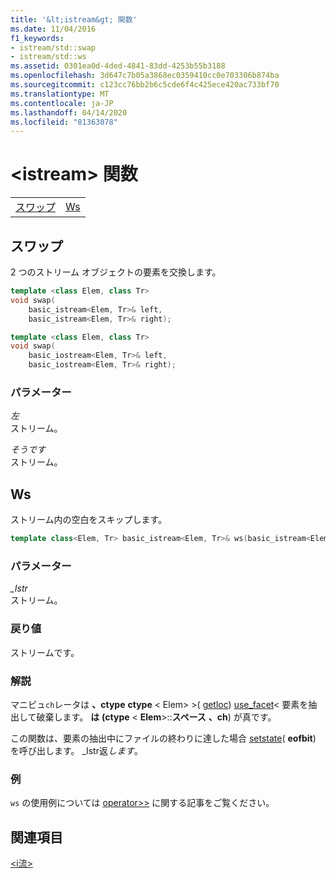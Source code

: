 ```yaml
---
title: '&lt;istream&gt; 関数'
ms.date: 11/04/2016
f1_keywords:
- istream/std::swap
- istream/std::ws
ms.assetid: 0301ea0d-4ded-4841-83dd-4253b55b3188
ms.openlocfilehash: 3d647c7b05a3868ec0359410cc0e703306b874ba
ms.sourcegitcommit: c123cc76bb2b6c5cde6f4c425ece420ac733bf70
ms.translationtype: MT
ms.contentlocale: ja-JP
ms.lasthandoff: 04/14/2020
ms.locfileid: "81363078"
---
```

# <a name="ltistreamgt-functions"></a>&lt;istream&gt; 関数

|||
|-|-|
|[スワップ](#istream_swap)|[Ws](#ws)|

## <a name="swap"></a><a name="istream_swap"></a>スワップ

2 つのストリーム オブジェクトの要素を交換します。

```cpp
template <class Elem, class Tr>
void swap(
    basic_istream<Elem, Tr>& left,
    basic_istream<Elem, Tr>& right);

template <class Elem, class Tr>
void swap(
    basic_iostream<Elem, Tr>& left,
    basic_iostream<Elem, Tr>& right);
```

### <a name="parameters"></a>パラメーター

*左*\
ストリーム。

*そうです*\
ストリーム。

## <a name="ws"></a><a name="ws"></a>Ws

ストリーム内の空白をスキップします。

```cpp
template class<Elem, Tr> basic_istream<Elem, Tr>& ws(basic_istream<Elem, Tr>& _Istr);
```

### <a name="parameters"></a>パラメーター

*_Istr*\
ストリーム。

### <a name="return-value"></a>戻り値

ストリームです。

### <a name="remarks"></a>解説

マニピュ`ch`レータは **、ctype** **ctype** \< Elem> >( [getloc](../standard-library/ios-base-class.md#getloc)) [use_facet](../standard-library/basic-filebuf-class.md#open)< 要素を抽出して破棄します。 **は** **(ctype** \< **Elem**>::**スペース** **、ch**) が真です。

この関数は、要素の抽出中にファイルの終わりに達した場合 [setstate](../standard-library/basic-ios-class.md#setstate)( **eofbit**) を呼び出します。 _Istr返*します*。

### <a name="example"></a>例

`ws` の使用例については [operator>>](../standard-library/istream-operators.md#op_gt_gt) に関する記事をご覧ください。

## <a name="see-also"></a>関連項目

[\<i流>](../standard-library/istream.md)
